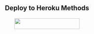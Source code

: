 ## <p align="center">Deploy to Heroku Methods</p>


<p align="center"><a href="https://heroku.com/deploy?template=https://github.com/Madixz/Toxic"> <img src="https://img.shields.io/badge/Deploy%20To%20Heroku-blue?style=flat&logo=heroku" width="210" height="34.45" /></a></p>

<br>
